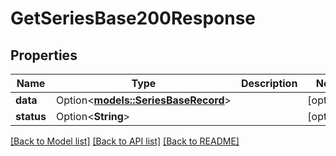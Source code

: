 # GetSeriesBase200Response

## Properties

Name | Type | Description | Notes
------------ | ------------- | ------------- | -------------
**data** | Option<[**models::SeriesBaseRecord**](SeriesBaseRecord.md)> |  | [optional]
**status** | Option<**String**> |  | [optional]

[[Back to Model list]](../README.md#documentation-for-models) [[Back to API list]](../README.md#documentation-for-api-endpoints) [[Back to README]](../README.md)


